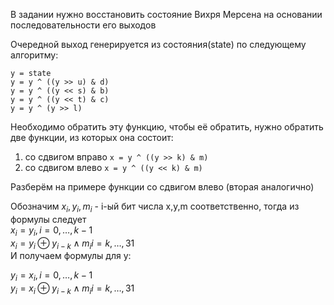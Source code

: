 В задании нужно восстановить состояние Вихря Мерсена на основании последовательности его выходов  

Очередной выход генерируется из состояния(state) по следующему алгоритму:  

```phyton
y = state
y = y ^ ((y >> u) & d)
y = y ^ ((y << s) & b)
y = y ^ ((y << t) & c)
y = y ^ (y >> l)
```

Необходимо обратить эту функцию, чтобы её обратить, нужно обратить две функции, из которых она состоит:
1. со сдвигом вправо `x = y ^ ((y >> k) & m)`
2. со сдвигом влево `x = y ^ ((y << k) & m)`

Разберём на примере функции со сдвигом влево (вторая аналогично)

Обозначим $x_i, y_i, m_i$ - i-ый бит числа x,y,m соответственно, тогда из формулы следует  
$x_i = y_i, i = 0, \dots, k - 1$  
$x_i = y_i \oplus y_{i - k} \land m_i i = k, \dots, 31$    
И получаем формулы для y:    
 
$y_i = x_i, i = 0, \dots, k - 1$  
$y_i = x_i \oplus y_{i - k} \land m_i i = k, \dots, 31$  

